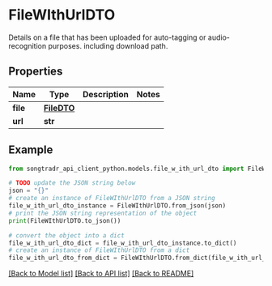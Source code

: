 # FileWIthUrlDTO

Details on a file that has been uploaded for auto-tagging or audio-recognition purposes. including download path.

## Properties

Name | Type | Description | Notes
------------ | ------------- | ------------- | -------------
**file** | [**FileDTO**](FileDTO.md) |  | 
**url** | **str** |  | 

## Example

```python
from songtradr_api_client_python.models.file_w_ith_url_dto import FileWIthUrlDTO

# TODO update the JSON string below
json = "{}"
# create an instance of FileWIthUrlDTO from a JSON string
file_w_ith_url_dto_instance = FileWIthUrlDTO.from_json(json)
# print the JSON string representation of the object
print(FileWIthUrlDTO.to_json())

# convert the object into a dict
file_w_ith_url_dto_dict = file_w_ith_url_dto_instance.to_dict()
# create an instance of FileWIthUrlDTO from a dict
file_w_ith_url_dto_from_dict = FileWIthUrlDTO.from_dict(file_w_ith_url_dto_dict)
```
[[Back to Model list]](../README.md#documentation-for-models) [[Back to API list]](../README.md#documentation-for-api-endpoints) [[Back to README]](../README.md)


